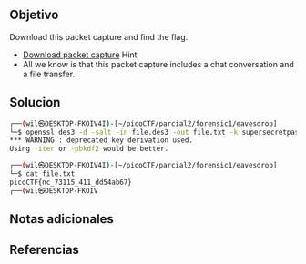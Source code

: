 ## Objetivo
Download this packet capture and find the flag.

- [Download packet capture](https://artifacts.picoctf.net/c/134/capture.flag.pcap)
Hint
- All we know is that this packet capture includes a chat conversation and a file transfer.
## Solucion

``` bash
┌──(wil㉿DESKTOP-FKOIV4I)-[~/picoCTF/parcial2/forensic1/eavesdrop]
└─$ openssl des3 -d -salt -in file.des3 -out file.txt -k supersecretpassword123
*** WARNING : deprecated key derivation used.
Using -iter or -pbkdf2 would be better.

┌──(wil㉿DESKTOP-FKOIV4I)-[~/picoCTF/parcial2/forensic1/eavesdrop]
└─$ cat file.txt
picoCTF{nc_73115_411_dd54ab67}
┌──(wil㉿DESKTOP-FKOIV
```
## Notas adicionales
## Referencias